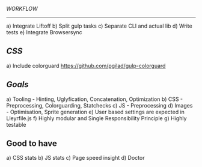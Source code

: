 *WORKFLOW*
______________________
a) Integrate Liftoff
b) Split gulp tasks
c) Separate CLI and actual lib
d) Write tests
e) Integrate Browsersync


*CSS*
----------------------
a) Include colorguard https://github.com/pgilad/gulp-colorguard

*Goals*
------------------------
a) Tooling - Hinting, Uglyfication, Concatenation, Optimization
b) CSS - Preprocessing, Colorguarding, Statchecks
c) JS - Preprocessing
d) Images - Optimisation, Sprite generation
e) User based settings are expected in Lleyrfile.js
f) Highly modular and Single Responsibility Principle
g) Highly testable

Good to have
----------------------
a) CSS stats
b) JS stats
c) Page speed insight
d) Doctor